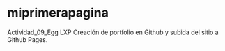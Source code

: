 # miprimerapagina
Actividad_09_Egg LXP
Creación de portfolio en Github y subida del sitio a Github Pages.
